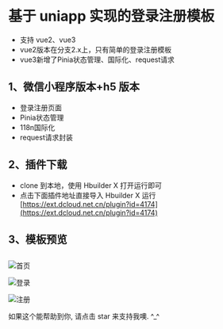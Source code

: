 # 基于 uniapp 实现的登录注册模板

- 支持 vue2、vue3
- vue2版本在分支2.x上，只有简单的登录注册模板
- vue3新增了Pinia状态管理、国际化、request请求

## 1、微信小程序版本+h5 版本

- 登录注册页面
- Pinia状态管理
- 118n国际化
- request请求封装

## 2、插件下载

- clone 到本地，使用 Hbuilder X 打开运行即可
- 点击下面插件地址直接导入 Hbuilder X 运行
  [https://ext.dcloud.net.cn/plugin?id=4174](https://ext.dcloud.net.cn/plugin?id=4174)

## 3、模板预览
## 
![首页](https://vangleer.github.io/sun-login-template/static/temp/home.png)
<br />

![登录](https://vangleer.github.io/sun-login-template/static/temp/login.png)
<br />

![注册](https://vangleer.github.io/sun-login-template/static/temp/register.png)

如果这个能帮助到你, 请点击 star 来支持我噢. ^\_^
